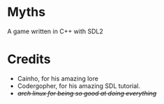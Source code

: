 # Myths
A game written in C++ with SDL2

# Credits
- Cainho, for his amazing lore
- Codergopher, for his amazing SDL tutorial.
- ~~*arch linux for being so good at doing everything*~~